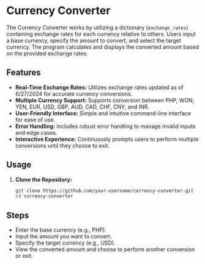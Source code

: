 # Currency Converter

The Currency Converter works by utilizing a dictionary (`exchange_rates`) containing exchange rates for each currency relative to others. Users input a base currency, specify the amount to convert, and select the target currency. The program calculates and displays the converted amount based on the provided exchange rates.

## Features

- **Real-Time Exchange Rates:** Utilizes exchange rates updated as of 6/27/2024 for accurate currency conversions.
- **Multiple Currency Support:** Supports conversion between PHP, WON, YEN, EUR, USD, GBP, AUD, CAD, CHF, CNY, and INR.
- **User-Friendly Interface:** Simple and intuitive command-line interface for ease of use.
- **Error Handling:** Includes robust error handling to manage invalid inputs and edge cases.
- **Interactive Experience:** Continuously prompts users to perform multiple conversions until they choose to exit.

## Usage

1. **Clone the Repository:**
   ```bash
   git clone https://github.com/your-username/currency-converter.git
   cd currency-converter

## Steps
- Enter the base currency (e.g., PHP).
- Input the amount you want to convert.
- Specify the target currency (e.g., USD).
- View the converted amount and choose to perform another conversion or exit.
